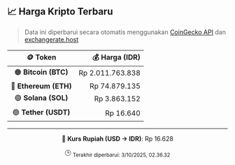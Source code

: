 

<!-- HARGA_KRIPTO -->
## 📈 Harga Kripto Terbaru

> Data ini diperbarui secara otomatis menggunakan [CoinGecko API](https://www.coingecko.com/) dan [exchangerate.host](https://exchangerate.host/)

<div align="center">

| 🪙 Token | 💰 Harga (IDR) |
|:------:|---------------:|
| 🟠 **Bitcoin (BTC)**   | Rp 2.011.763.838 |
| 🔵 **Ethereum (ETH)**  | Rp 74.879.135 |
| 🟣 **Solana (SOL)**    | Rp 3.863.152 |
| 🟢 **Tether (USDT)**   | Rp 16.640 |

---

💱 **Kurs Rupiah (USD → IDR)**: Rp 16.628

🕒 <sub>Terakhir diperbarui: 3/10/2025, 02.36.32</sub>

</div>
<!-- /HARGA_KRIPTO -->